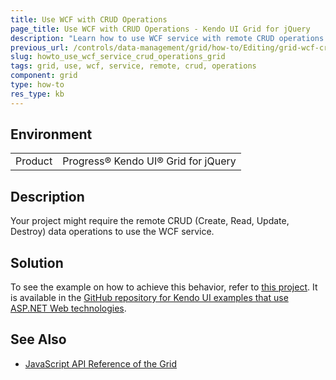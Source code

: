 ```yaml
---
title: Use WCF with CRUD Operations
page_title: Use WCF with CRUD Operations - Kendo UI Grid for jQuery
description: "Learn how to use WCF service with remote CRUD operations in the Kendo UI Grid for jQuery."
previous_url: /controls/data-management/grid/how-to/Editing/grid-wcf-crud
slug: howto_use_wcf_service_crud_operations_grid
tags: grid, use, wcf, service, remote, crud, operations
component: grid
type: how-to
res_type: kb
---
```


## Environment

<table>
	<tbody>
		<tr>
			<td>Product</td>
			<td>Progress® Kendo UI® Grid for jQuery</td>
		</tr>
	</tbody>
</table>


## Description

Your project might require the remote CRUD (Create, Read, Update, Destroy) data operations to use the WCF service.

## Solution

To see the example on how to achieve this behavior, refer to [this project](https://github.com/telerik/kendo-examples-asp-net/tree/master/grid-wcf-crud). It is available in the [GitHub repository for Kendo UI examples that use ASP.NET Web technologies](https://github.com/telerik/kendo-examples-asp-net).

## See Also

* [JavaScript API Reference of the Grid](/api/javascript/ui/grid)
